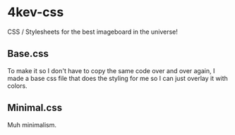 # 4kev-css
CSS / Stylesheets for the best imageboard in the universe!
## Base.css
To make it so I don't have to copy the same code over and over again, I made a base css file that does the styling for me so I can just overlay it with colors.
## Minimal.css
Muh minimalism.
